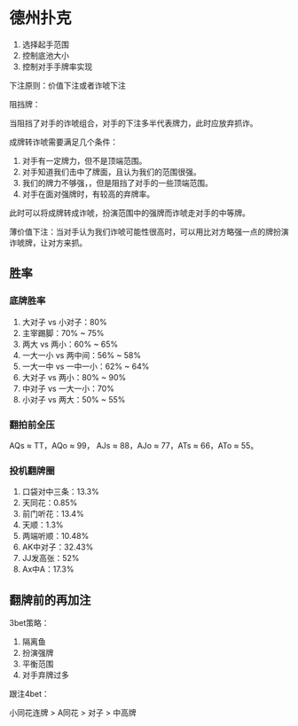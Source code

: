 # 德州扑克

1. 选择起手范围
2. 控制底池大小
3. 控制对手手牌率实现

下注原则：价值下注或者诈唬下注

阻挡牌：

当阻挡了对手的诈唬组合，对手的下注多半代表牌力，此时应放弃抓诈。

成牌转诈唬需要满足几个条件：

1. 对手有一定牌力，但不是顶端范围。
2. 对手知道我们击中了牌面，且认为我们的范围很强。
3. 我们的牌力不够强，，但是阻挡了对手的一些顶端范围。
4. 对手在面对强牌时，有较高的弃牌率。

此时可以将成牌转成诈唬，扮演范围中的强牌而诈唬走对手的中等牌。

薄价值下注：当对手认为我们诈唬可能性很高时，可以用比对方略强一点的牌扮演诈唬牌，让对方来抓。

## 胜率

### 底牌胜率

1. 大对子 vs 小对子：80%
2. 主宰踢脚：70% ~ 75%
3. 两大 vs 两小：60% ~ 65%
4. 一大一小 vs 两中间：56% ~ 58%
5. 一大一中 vs 一中一小：62% ~ 64%
6. 大对子 vs 两小：80% ~ 90%
7. 中对子 vs 一大一小：70%
8. 小对子 vs 两大：50% ~ 55%

### 翻拍前全压

AQs ≈ TT，AQo ≈ 99， AJs ≈ 88，AJo ≈ 77，ATs ≈ 66，ATo ≈ 55。

### 投机翻牌圈

1. 口袋对中三条：13.3%
2. 天同花：0.85%
3. 前门听花：13.4%
4. 天顺：1.3%
5. 两端听顺：10.48%
6. AK中对子：32.43%
7. JJ发高张：52%
8. Ax中A：17.3%

## 翻牌前的再加注

3bet策略：

1. 隔离鱼
2. 扮演强牌
3. 平衡范围
4. 对手弃牌过多

跟注4bet：

小同花连牌 > A同花 > 对子 > 中高牌

